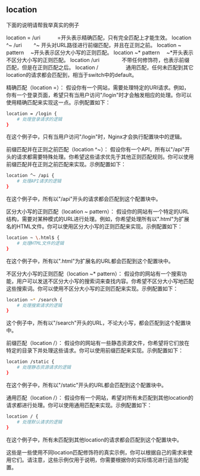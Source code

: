 ## location
下面的说明请帮我举真实的例子

location = /uri    =开头表示精确匹配，只有完全匹配上才能生效。
location ^~ /uri   ^~ 开头对URL路径进行前缀匹配，并且在正则之前。
location ~ pattern  ~开头表示区分大小写的正则匹配。
location ~* pattern  ~*开头表示不区分大小写的正则匹配。
location /uri     不带任何修饰符，也表示前缀匹配，但是在正则匹配之后。
location /      通用匹配，任何未匹配到其它location的请求都会匹配到，相当于switch中的default。

精确匹配（location =）：
假设你有一个网站，需要处理特定的URI请求。例如，你有一个登录页面，希望只有当用户访问"/login"时才会触发相应的处理。你可以使用精确匹配来实现这一点。示例配置如下：
```bash
location = /login {
    # 处理登录请求的逻辑
}
```
在这个例子中，只有当用户访问"/login"时，Nginx才会执行配置块中的逻辑。

前缀匹配并在正则之前匹配（location ^~）：
假设你有一个API，所有以"/api"开头的请求都需要特殊处理。你希望这些请求优先于其他正则匹配规则。你可以使用前缀匹配并在正则之前匹配来实现。示例配置如下：

```bash
location ^~ /api {
    # 处理API请求的逻辑
}
```
在这个例子中，所有以"/api"开头的请求都会匹配到这个配置块中。

区分大小写的正则匹配（location ~ pattern）：
假设你的网站有一个特定的URL结构，需要对某种模式的URL进行处理。例如，你希望处理所有以".html"为扩展名的HTML文件。你可以使用区分大小写的正则匹配来实现。示例配置如下：
```bash
location ~ \.html$ {
    # 处理HTML文件的逻辑
}
```
在这个例子中，所有以".html"为扩展名的URL都会匹配到这个配置块中。

不区分大小写的正则匹配（location ~* pattern）：
假设你的网站有一个搜索功能，用户可以发送不区分大小写的搜索词来查找内容。你希望不区分大小写地匹配这些搜索词。你可以使用不区分大小写的正则匹配来实现。示例配置如下：
```bash
location ~* /search {
    # 处理搜索请求的逻辑
}

```
这个例子中，所有以"/search"开头的URL，不论大小写，都会匹配到这个配置块中。

前缀匹配（location /）：
假设你的网站有一些静态资源文件，你希望将它们放在特定的目录下并处理这些请求。你可以使用前缀匹配来实现。示例配置如下：
```bash
location /static {
    # 处理静态资源请求的逻辑
}
```
在这个例子中，所有以"/static"开头的URL都会匹配到这个配置块中。

通用匹配（location /）：
假设你有一个网站，希望对所有未匹配到其他location的请求都进行处理。你可以使用通用匹配来实现。示例配置如下：
```bash
location / {
    # 处理默认请求的逻辑
}
```
在这个例子中，所有未匹配到其他location的请求都会匹配到这个配置块中。

这些是一些使用不同location匹配修饰符的真实示例，你可以根据自己的需求来使用它们。请注意，这些示例仅用于说明，你需要根据你的实际情况进行适当的配置。

